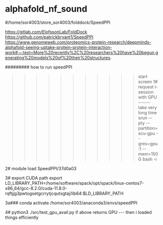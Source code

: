 # alphafold_nf_sound
#/home/sor4003/store_sor4003/folddock/SpeedPPI

https://gitlab.com/ElofssonLab/FoldDock
https://github.com/patrickbryant1/SpeedPPI
https://www.genomeweb.com/proteomics-protein-research/deepminds-alphafold-seeing-uptake-protein-protein-interaction-work#:~:text=More%20recently%2C%20researchers%20have%20begun,generating%20models%20of%20their%20structures.


######### how to run speedPPI

>>>>>>>>>>>start screen 
1# request i-session with GPU ------ take very long time 
srun --pty --partition=scu-gpu --gres=gpu:1 --mem=150G bash -i

2# module load SpeedPPI/37d0a03

3# export CUDA path 
export LD_LIBRARY_PATH=/home/software/spack/opt/spack/linux-centos7-x86_64/gcc-8.2.0/cuda-11.8.0-rqftjjg3pwtogsetgcrrytjcqutxgtaj/lib64:$LD_LIBRARY_PATH

3a### conda activate /home/sor4003/anaconda3/envs/speedPPI

4#  python3 ./src/test_gpu_avail.py
if above returns GPU --- then i loaded things efficiently 





